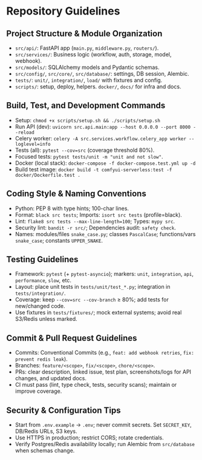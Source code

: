 # Repository Guidelines

## Project Structure & Module Organization
- `src/api/`: FastAPI app (`main.py`, `middleware.py`, `routers/`).
- `src/services/`: Business logic (workflow, auth, storage, model, webhook).
- `src/models/`: SQLAlchemy models and Pydantic schemas.
- `src/config/`, `src/core/`, `src/database/`: settings, DB session, Alembic.
- `tests/`: `unit/`, `integration/`, `load/` with fixtures and config.
- `scripts/`: setup, deploy, helpers. `docker/`, `docs/` for infra and docs.

## Build, Test, and Development Commands
- Setup: `chmod +x scripts/setup.sh && ./scripts/setup.sh`
- Run API (dev): `uvicorn src.api.main:app --host 0.0.0.0 --port 8000 --reload`
- Celery worker: `celery -A src.services.workflow.celery_app worker --loglevel=info`
- Tests (all): `pytest --cov=src` (coverage threshold 80%).
- Focused tests: `pytest tests/unit -m "unit and not slow"`.
- Docker (local stack): `docker-compose -f docker-compose.test.yml up -d`
- Build test image: `docker build -t comfyui-serverless:test -f docker/Dockerfile.test .`

## Coding Style & Naming Conventions
- Python: PEP 8 with type hints; 100-char lines.
- Format: `black src tests`; Imports: `isort src tests` (profile=black).
- Lint: `flake8 src tests --max-line-length=100`; Types: `mypy src`.
- Security lint: `bandit -r src/`; Dependencies audit: `safety check`.
- Names: modules/files `snake_case.py`; classes `PascalCase`; functions/vars `snake_case`; constants `UPPER_SNAKE`.

## Testing Guidelines
- Framework: `pytest` (+ `pytest-asyncio`); markers: `unit`, `integration`, `api`, `performance`, `slow`, etc.
- Layout: place unit tests in `tests/unit/test_*.py`; integration in `tests/integration/`.
- Coverage: keep `--cov=src --cov-branch` ≥ 80%; add tests for new/changed code.
- Use fixtures in `tests/fixtures/`; mock external systems; avoid real S3/Redis unless marked.

## Commit & Pull Request Guidelines
- Commits: Conventional Commits (e.g., `feat: add webhook retries`, `fix: prevent redis leak`).
- Branches: `feature/<scope>`, `fix/<scope>`, `chore/<scope>`.
- PRs: clear description, linked issue, test plan, screenshots/logs for API changes, and updated docs.
- CI must pass (lint, type check, tests, security scans); maintain or improve coverage.

## Security & Configuration Tips
- Start from `.env.example` → `.env`; never commit secrets. Set `SECRET_KEY`, DB/Redis URLs, S3 keys.
- Use HTTPS in production; restrict CORS; rotate credentials.
- Verify Postgres/Redis availability locally; run Alembic from `src/database` when schemas change.

